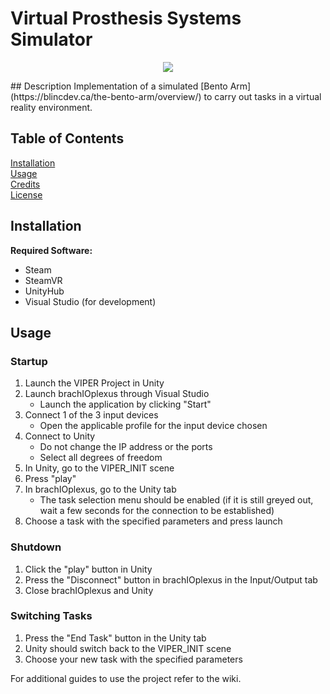 # Virtual Prosthesis Systems Simulator
<p align="center"><img src="https://github.com/Gnarlywhale/VR-Bento-Arm/blob/master/img/logo.png"></img></p>
## Description
Implementation of a simulated [Bento Arm](https://blincdev.ca/the-bento-arm/overview/) to carry 
out tasks in a virtual reality environment. 

## Table of Contents 
[Installation](#installation)<br/>
[Usage](#usage)<br/>
[Credits](#credits)<br/>
[License](#licesne)<br/>
## Installation
**Required Software:**
- Steam
- SteamVR
- UnityHub
- Visual Studio (for development) 
## Usage 
### Startup
1) Launch the VIPER Project in Unity 
2) Launch brachIOplexus through Visual Studio 
    - Launch the application by clicking "Start" 
3) Connect 1 of the 3 input devices 
    - Open the applicable profile for the input device chosen 
4) Connect to Unity
    - Do not change the IP address or the ports
    - Select all degrees of freedom 
5) In Unity, go to the VIPER_INIT scene 
6) Press "play" 
7) In brachIOplexus, go to the Unity tab 
    - The task selection menu should be enabled (if it is still greyed out, wait a few seconds for the connection to be established) 
8) Choose a task with the specified parameters and press launch 

### Shutdown
1) Click the "play" button in Unity 
2) Press the "Disconnect" button in brachIOplexus in the Input/Output tab 
3) Close brachIOplexus and Unity 

### Switching Tasks 
1) Press the "End Task" button in the Unity tab 
2) Unity should switch back to the VIPER_INIT scene 
3) Choose your new task with the specified parameters 

For additional guides to use the project refer to the wiki. 
